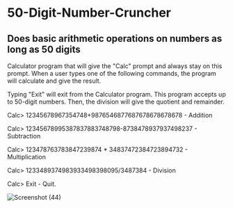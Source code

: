 # 50-Digit-Number-Cruncher
## Does basic arithmetic operations on numbers as long as 50 digits

Calculator program that will give the "Calc" prompt and
always stay on this prompt. When a user types one of the
following commands, the program will calculate and give the result.

Typing "Exit" will exit from the Calculator program. This program accepts up to 50-digit numbers. Then, the division will give the quotient and remainder.

Calc> 12345678967354748+9876546877687678678678678 - Addition <br/>

Calc> 12345678995387837883748798-8738478937937498237 - Subtraction <br/>

Calc> 123478763783847239874 * 34837472384723894732 - Multiplication <br/>

Calc> 1233489374983933498398095/3487384 - Division <br/>

Calc> Exit - Quit. <br/>

![Screenshot (44)](https://user-images.githubusercontent.com/62476244/185735894-1992ac02-abd0-4811-b45c-34b90289c2b8.png)
